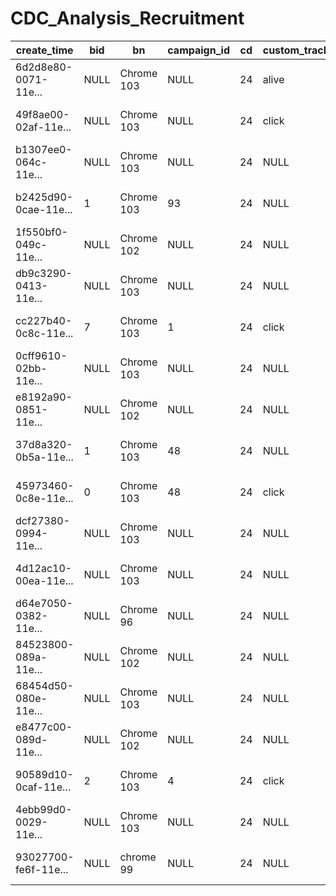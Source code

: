 # CDC_Analysis_Recruitment


|create_time|bid|bn|campaign_id|cd|custom_track|de|dl|dt|ed|ev|group_id|id|job_id|md|publisher_id|rl|sr|ts|tz|ua|uid|utm_campaign|utm_content|utm_medium|utm_source|utm_term|v|vp|
|---|---|---|---|---|---|---|---|---|---|---|---|---|---|---|---|---|---|---|---|---|---|---|---|---|---|---|---|---|
|6d2d8e80-0071-11e...|NULL|Chrome 103|       NULL| 24|       alive|UTF-8|http://localhost:...|CandidatePortal|{publisherId -> 0...|  2|    NULL|NULL|  NULL|TRUE|        NULL|                NULL| 1536x864|2022-07-10 23:57:...|-420|Mozilla/5.0 (Wind...|1-rrc3k5vd-l4o0b4yy|        NULL|       NULL|      NULL|      NULL|    NULL|  1|1018x714|
|49f8ae00-02af-11e...|NULL|Chrome 103|       NULL| 24|       click|UTF-8|http://129.213.68...|CandidatePortal|{customEvent -> c...|  2|    NULL|NULL|  NULL|TRUE|        NULL|                NULL|1920x1080|2022-07-13 20:25:...| 240|Mozilla/5.0 (Wind...|1-eb7odtp7-l4o6dg83|        NULL|       NULL|      NULL|      NULL|    NULL|  1|1920x961|
|b1307ee0-064c-11e...|NULL|Chrome 103|       NULL| 24|        NULL|UTF-8|http://150.136.2....|CandidatePortal|                  {}|  1|    NULL|NULL|  NULL|TRUE|        NULL|                NULL| 1366x768|2022-07-18 10:49:...|-420|Mozilla/5.0 (Wind...|1-m8tpkuds-l4oxward|        NULL|       NULL|      NULL|      NULL|    NULL|  1|1366x625|
|b2425d90-0cae-11e...|   1|Chrome 103|         93| 24|        NULL|UTF-8|http://fe.dev.got...|CandidatePortal|                  {}|  1|    NULL|NULL|   258|TRUE|           1|                NULL| 1366x768|2022-07-26 13:46:...|-420|Mozilla/5.0 (Wind...|1-kntupfok-l61tduvk|        NULL|       NULL|      NULL|      NULL|    NULL|  1|1366x625|
|1f550bf0-049c-11e...|NULL|Chrome 102|       NULL| 24|        NULL|UTF-8|http://150.136.2....|CandidatePortal|                  {}|  1|    NULL|NULL|  NULL|TRUE|        NULL|                NULL| 1280x649|2022-07-16 07:13:...|   0|Mozilla/5.0 (Wind...|1-06i42ohg-l5n4yjj9|        NULL|       NULL|      NULL|      NULL|    NULL|  1|1280x649|
|db9c3290-0413-11e...|NULL|Chrome 103|       NULL| 24|        NULL|UTF-8|http://129.213.68...|CandidatePortal|                  {}|  1|    NULL|NULL|  NULL|TRUE|        NULL|                NULL|1920x1080|2022-07-15 14:58:...|-420|Mozilla/5.0 (Maci...|1-d605eqrr-l5m5ugxa|        NULL|       NULL|      NULL|      NULL|    NULL|  1|1920x863|
|cc227b40-0c8c-11e...|   7|Chrome 103|          1| 24|       click|UTF-8|http://fe.dev.got...|CandidatePortal|{customEvent -> c...|  2|    NULL|NULL|   440|TRUE|           1|                NULL| 1366x768|2022-07-26 09:43:...|-420|Mozilla/5.0 (Wind...|1-t1rkdv65-l61kprlr|        NULL|       NULL|      NULL|      NULL|    NULL|  1|1366x625|
|0cff9610-02bb-11e...|NULL|Chrome 103|       NULL| 24|        NULL|UTF-8|http://129.213.68...|CandidatePortal|                  {}|  1|    NULL|NULL|  NULL|TRUE|        NULL|                NULL| 1280x720|2022-07-13 21:49:...|-330|Mozilla/5.0 (Wind...|1-8kd8ml3w-l5jkmnc6|        NULL|       NULL|      NULL|      NULL|    NULL|  1|1600x712|
|e8192a90-0851-11e...|NULL|Chrome 102|       NULL| 24|        NULL|UTF-8|http://fe.dev.got...|CandidatePortal|                  {}|  1|    NULL|NULL|  NULL|TRUE|        NULL|                NULL|1920x1080|2022-07-21 00:32:...|-420|Mozilla/5.0 (Maci...|1-t4tqlljw-l5m9ph44|        NULL|       NULL|      NULL|      NULL|    NULL|  1|1920x976|
|37d8a320-0b5a-11e...|   1|Chrome 103|         48| 24|        NULL|UTF-8|http://fe.dev.got...|CandidatePortal|                  {}|  1|      34|NULL|   188|TRUE|           1|                NULL| 1366x768|2022-07-24 21:09:...|-420|Mozilla/5.0 (Wind...|1-zof0i457-l5ze6uuv|        NULL|       NULL|      NULL|      NULL|    NULL|  1|1366x625|
|45973460-0c8e-11e...|   0|Chrome 103|         48| 24|       click|UTF-8|http://fe.dev.got...|CandidatePortal|{customEvent -> c...|  2|    NULL|NULL|   273|TRUE|           1|                NULL| 1366x768|2022-07-26 09:54:...|-420|Mozilla/5.0 (Wind...|1-t8bqaiy4-l61kszmf|        NULL|       NULL|      NULL|      NULL|    NULL|  1|1366x625|
|dcf27380-0994-11e...|NULL|Chrome 103|       NULL| 24|        NULL|UTF-8|http://150.136.2....|CandidatePortal|                  {}|  1|    NULL|NULL|  NULL|TRUE|        NULL|                NULL| 1366x768|2022-07-22 15:04:...|-420|Mozilla/5.0 (Wind...|1-m8tpkuds-l4oxward|        NULL|       NULL|      NULL|      NULL|    NULL|  1|1517x694|
|4d12ac10-00ea-11e...|NULL|Chrome 103|       NULL| 24|        NULL|UTF-8|http://150.230.18...|CandidatePortal|                  {}|  1|    NULL|NULL|  NULL|TRUE|        NULL|                NULL|1920x1080|2022-07-11 14:23:...|-420|Mozilla/5.0 (Maci...|1-xc2qpprv-l4o741s7|        NULL|       NULL|      NULL|      NULL|    NULL|  1|1858x944|
|d64e7050-0382-11e...|NULL| Chrome 96|       NULL| 24|        NULL|UTF-8|http://150.136.2....|CandidatePortal|                  {}|  1|    NULL|NULL|  NULL|TRUE|        NULL|http://150.136.2....|1920x1080|2022-07-14 21:39:...|-420|Mozilla/5.0 (X11;...|1-o23lt45w-l516d965|        NULL|       NULL|      NULL|      NULL|    NULL|  1|1920x919|
|84523800-089a-11e...|NULL|Chrome 102|       NULL| 24|        NULL|UTF-8|http://localhost:...|CandidatePortal|                  {}|  1|    NULL|NULL|  NULL|TRUE|        NULL|http://localhost:...|1920x1080|2022-07-21 09:12:...|-420|Mozilla/5.0 (Maci...|1-ok78d38x-l5j7ka8p|        NULL|       NULL|      NULL|      NULL|    NULL|  1|1243x976|
|68454d50-080e-11e...|NULL|Chrome 103|       NULL| 24|        NULL|UTF-8|http://150.230.18...|CandidatePortal|                  {}|  1|    NULL|NULL|  NULL|TRUE|        NULL|                NULL|1920x1080|2022-07-20 16:29:...|-420|Mozilla/5.0 (Maci...|1-spqrpn1v-l5teki3v|        NULL|       NULL|      NULL|      NULL|    NULL|  1|1748x689|
|e8477c00-089d-11e...|NULL|Chrome 102|       NULL| 24|        NULL|UTF-8|http://localhost:...|CandidatePortal|                  {}|  1|    NULL|NULL|  NULL|TRUE|        NULL|http://localhost:...|1920x1080|2022-07-21 09:36:...|-420|Mozilla/5.0 (Maci...|1-ok78d38x-l5j7ka8p|        NULL|       NULL|      NULL|      NULL|    NULL|  1|1920x925|
|90589d10-0caf-11e...|   2|Chrome 103|          4| 24|       click|UTF-8|http://fe.dev.got...|CandidatePortal|{customEvent -> c...|  2|    NULL|NULL|    98|TRUE|           1|                NULL| 1366x768|2022-07-26 13:52:...|-420|Mozilla/5.0 (Wind...|1-kntupfok-l61tduvk|        NULL|       NULL|      NULL|      NULL|    NULL|  1|1366x625|
|4ebb99d0-0029-11e...|NULL|Chrome 103|       NULL| 24|        NULL|UTF-8|http://129.213.68...|CandidatePortal|                  {}|  1|    NULL|NULL|  NULL|TRUE|        NULL|                NULL| 1366x768|2022-07-10 15:21:...|-420|Mozilla/5.0 (Wind...|1-0p58oeqo-l5f1qzs9|        NULL|       NULL|      NULL|      NULL|    NULL|  1|1366x768|
|93027700-fe6f-11e...|NULL| chrome 99|       NULL| 24|        NULL|utf-8|http://150.136.2....|candidateportal|                  {}|  1|    NULL|NULL|  NULL|TRUE|        NULL|                NULL| 1536x864|2022-07-08 10:39:...|-420|mozilla/5.0 (wind...|1-m1rjmp9d-l4zajc12|        NULL|       NULL|      NULL|      NULL|    NULL|  1|1536x754|

